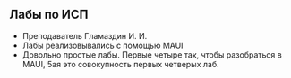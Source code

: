 ## Лабы по ИСП
- Преподаватель Гламаздин И. И.
- Лабы реализовывались с помощью MAUI
- Довольно простые лабы. Первые четыре так, чтобы разобраться в MAUI, 5ая это совокупность первых четверых лаб.